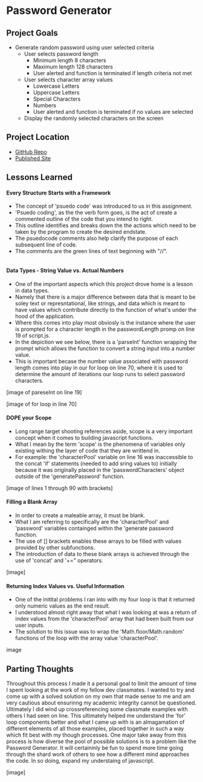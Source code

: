 # Password Generator

## Project Goals

* Generate random password using user selected criteria
    * User selects password length
        * Minimum length 8 characters
        * Maximum length 128 characters
        * User alerted and function is terminated if length criteria not met
    * User selects character array values
        * Lowercase Letters
        * Uppercase Letters
        * Special Characters
        * Numbers
        * User alerted and function is terminated if no values are selected
    * Display the randomly selected characters on the screen

## Project Location

* [GitHub Repo](https://github.com/Gavin867/password-generator)
* [Published Site](https://gavin867.github.io/password-generator/)

## Lessons Learned

#### Every Structure Starts with a Framework

* The concept of 'psuedo code' was introduced to us in this assignment.
* 'Psuedo coding', as the the verb form goes, is the act of create a commented outline of the code that you intend to right.
* This outline identifies and breaks down the the actions which need to be taken by the program to create the desired endstate.
* The psuedocode comments also help clarify the purpose of each subsequent line of code.
* The comments are the green lines of text beginning with "//".

<img >

#### Data Types - String Value vs. Actual Numbers

* One of the important aspects which this project drove home is a lesson in data types. 
* Namely that there is a major difference between data that is meant to be soley text or represntational, like strings, and data which is meant to have values which contribute directly to the function of what's under the hood of the application. 
* Where this comes into play most obviosly is the instance where the user is prompted for a character length in the passwordLength promp on line 19 of script.js.  
* In the depiction we see below, there is a 'parseInt' function wrapping the prompt which allows the function to convert a string input into a number value.
* This is important becase the number value associated with password length comes into play in our for loop on line 70, where it is used to determine the amount of iterations our loop runs to select password characters.

[image of pareseInt on line 19]

[image of for loop in line 70]

#### DOPE your Scope 

* Long range target shooting references aside, scope is a very important concept when it comes to building javascript functions.
* What I mean by the term 'scope' is the phenomena of variables only existing withing the layer of code that they are writtend in.
* For example: the 'characterPool' variable on line 16 was inaccessible to the concat 'if' statements (needed to add sring values to) initially because it was originally placed in the 'passwordCharacters' object outside of the  'generatePassword' function.

[image of lines 1 through 90 with brackets]

#### Filling a Blank Array

* In order to create a maleable array, it must be blank. 
* What I am referring to specifically are the 'characterPool' and 'password' variables containged within the 'generate password function.
* The use of [] brackets enables these arrays to be filled with values provided by other subfunctions.
* The introduction of data to these blank arrays is achieved through the use of 'concat' and '+=" operators.

[image]

#### Returning Index Values vs. Useful Information

* One of the initital problems I ran into with my four loop is that it returned only numeric values as the end result.
* I understood almost right away that what I was looking at was a return of index values from the 'characterPool' array that had been built from our user inputs.
* The solution to this issue was to wrap the 'Math.floor/Math.random' functions of the loop with the array value 'characterPool'. 

image

## Parting Thoughts

Throughout this process I made it a personal goal to limit the amount of time I spent looking at the work of my fellow dev classmates. I wanted to try and come up with a solved solution on my own that made sense to me and am very cautious about ensurinng my academic integrity cannot be questioned. Ultimately I did wind up crossreferencing some classmate examples with others I had seen on line. This ultimately helped me understand the 'for' loop components better and what I came up with is an almagamation of different elements of all those examples, placed together in such a way which fit best with my though processes. One major take away from this process is how diverse the pool of possible solutions is to a problem like the Password Generator. It will certaininly be fun to spend more time going through the shard work of others to see how a different mind approaches the code. In so doing, expand my understaing of javascript.

[image]